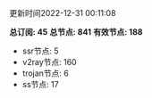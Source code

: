 更新时间2022-12-31 00:11:08

**总订阅: 45**
**总节点: 841**
**有效节点: 188**
- ssr节点: 5
- v2ray节点: 160
- trojan节点: 6
- ss节点: 17
